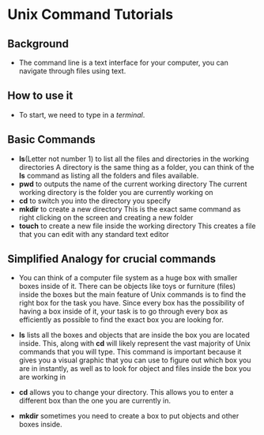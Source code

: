 # Unix Command Tutorials #
## Background ##
 * The command line is a text interface for your computer, you can navigate through files using text.
 
## How to use it ##
 * To start, we need to type in a *terminal*.
 
## Basic Commands
 * **ls**(Letter not number 1) to list all the files and directories in the working directories
     A directory is the same thing as a folder, you can think of the **ls** command as listing all the folders and files available.
 * **pwd** to outputs the name of the current working directory
     The current working directory is the folder you are currently working on
 * **cd** to switch you into the directory you specify
 * **mkdir** to create a new directory
     This is the exact same command as right clicking on the screen and creating a new folder
 * **touch** to create a new file inside the working directory
     This creates a file that you can edit with any standard text editor
     
     
## Simplified Analogy for crucial commands
  * You can think of a computer file system as a huge box with smaller boxes inside of it. There can be objects like toys or furniture (files) inside the boxes but the main feature of Unix commands is to find the right box for the task you have. Since every box has the possibility of having a box inside of it, your task is to go through every box as efficiently as possible to find the exact box you are looking for.
  
  * **ls** lists all the boxes and objects that are inside the box you are located inside. This, along with **cd** will likely represent the vast majority of Unix commands that you will type. This command is important because it gives you a visual graphic that you can use to figure out which box you are in instantly, as well as to look for object and files inside the box you are working in
  
  * **cd** allows you to change your directory. This allows you to enter a different box than the one you are currently in.
  
  * **mkdir** sometimes you need to create a box to put objects and other boxes inside.
  
  
